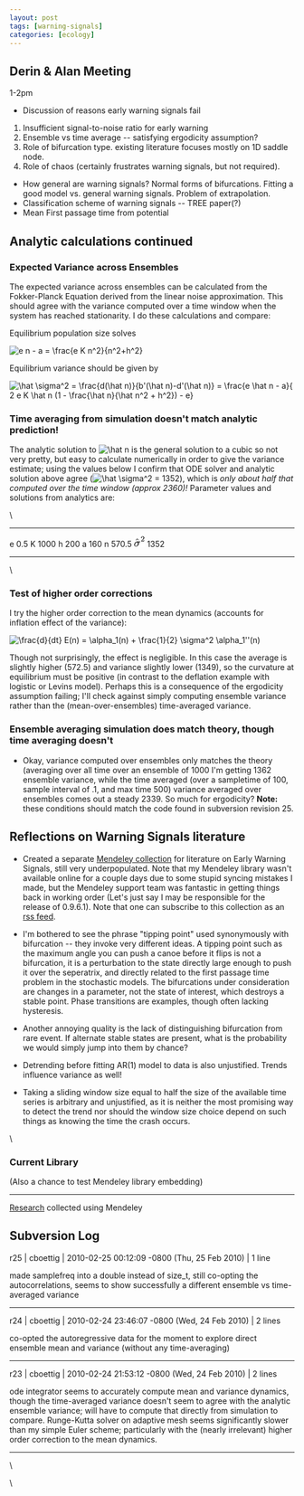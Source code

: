 ```yaml
---
layout: post
tags: [warning-signals]
categories: [ecology]
---
```






 





Derin & Alan Meeting
--------------------

1-2pm

-   Discussion of reasons early warning signals fail

1.  Insufficient signal-to-noise ratio for early warning
2.  Ensemble vs time average -- satisfying ergodicity assumption?
3.  Role of bifurcation type. existing literature focuses mostly on 1D
    saddle node.
4.  Role of chaos (certainly frustrates warning signals, but not
    required).

-   How general are warning signals? Normal forms of bifurcations.
    Fitting a good model vs. general warning signals. Problem of
    extrapolation.
-   Classification scheme of warning signals -- TREE paper(?)
-   Mean First passage time from potential

Analytic calculations continued
-------------------------------

### Expected Variance across Ensembles

The expected variance across ensembles can be calculated from the
Fokker-Planck Equation derived from the linear noise approximation. This
should agree with the variance computed over a time window when the
system has reached stationarity. I do these calculations and compare:

Equilibrium population size solves

![ e n - a = \\frac{e K n\^2}{n\^2+h\^2}
](http://openwetware.org/images/math/5/0/4/50409eac37385b0e75a7d5b94a249b68.png)

Equilibrium variance should be given by

![ \\hat \\sigma\^2 = \\frac{d(\\hat n)}{b'(\\hat n)-d'(\\hat n)} =
\\frac{e \\hat n - a}{ 2 e K \\hat n (1 - \\frac{\\hat n}{\\hat n\^2 +
h\^2}) - e}
](http://openwetware.org/images/math/9/8/4/984bee1f37fc55d1531298dd923cf2cf.png)

### Time averaging from simulation doesn't match analytic prediction!

The analytic solution to ![\\hat n
](http://openwetware.org/images/math/d/c/7/dc7d7f7fe7100ee2871e1a20997b927c.png)
is the general solution to a cubic so not very pretty, but easy to
calculate numerically in order to give the variance estimate; using the
values below I confirm that ODE solver and analytic solution above agree
(![ \\hat \\sigma\^2 =
1352](http://openwetware.org/images/math/e/1/6/e16bd56231e8b3d18142046d889f115f.png)),
which is *only about half that computed over the time window (approx
2360)!* Parameter values and solutions from analytics are:

\

  ----------------------------------------------------------------------------------------------------- -------
  e                                                                                                     0.5
  K                                                                                                     1000
  h                                                                                                     200
  a                                                                                                     160
  n                                                                                                     570.5
  ![](data:image/png;base64,iVBORw0KGgoAAAANSUhEUgAAABMAAAATCAMAAABFjsb+AAAAM1BMVEX///9sbGySkpJ+fn5KSkq7u7taWlro6OggICAsLCwLCwsAAAAUFBQ6OjoEBASmpqbR0dECTB8oAAAAjUlEQVQYGV1QWwLDIAiLr9iWVr3/aYfYTV0+UEICKLCikTGvBJAfwN07V0VzqTuZgCZtcM7/ajGOawhRFYagLTt8ADjIRDTz2nQLSXv4t9/QoxVRjCTR8Fb6kY+Tl5BucvnWEVnmNlqiTRdOFVBsC1mcsDdq/C7d5dX+IR6rFUWzdO2/Vp/Kc6e6/Y/5AFp1AzTXrpZRAAAAAElFTkSuQmCC)   1352
  ----------------------------------------------------------------------------------------------------- -------

\

### Test of higher order corrections

I try the higher order correction to the mean dynamics (accounts for
inflation effect of the variance):

![ \\frac{d}{dt} E(n) = \\alpha\_1(n) + \\frac{1}{2} \\sigma\^2
\\alpha\_1''(n)
](http://openwetware.org/images/math/e/6/0/e609fec1c507aecf6352efdd7a4d4d25.png)

Though not surprisingly, the effect is negligible. In this case the
average is slightly higher (572.5) and variance slightly lower (1349),
so the curvature at equilibrium must be positive (in contrast to the
deflation example with logistic or Levins model). Perhaps this is a
consequence of the ergodicity assumption failing; I'll check against
simply computing ensemble variance rather than the (mean-over-ensembles)
time-averaged variance.

### Ensemble averaging simulation does match theory, though time averaging doesn't

-   Okay, variance computed over ensembles only matches the theory
    (averaging over all time over an ensemble of 1000 I'm getting 1362
    ensemble variance, while the time averaged (over a sampletime of
    100, sample interval of .1, and max time 500) variance averaged over
    ensembles comes out a steady 2339. So much for ergodicity? **Note:**
    these conditions should match the code found in subversion revision
    25.

Reflections on Warning Signals literature
-----------------------------------------

-   Created a separate [Mendeley
    collection](http://www.mendeley.com/collections/1374711/EarlyWarningSigns/ "http://www.mendeley.com/collections/1374711/EarlyWarningSigns/")
    for literature on Early Warning Signals, still very underpopulated.
    Note that my Mendeley library wasn't available online for a couple
    days due to some stupid syncing mistakes I made, but the Mendeley
    support team was fantastic in getting things back in working order
    (Let's just say I may be responsible for the release of 0.9.6.1).
    Note that one can subscribe to this collection as an [rss
    feed](http://www.mendeley.com/collections/rss/1374711/ "http://www.mendeley.com/collections/rss/1374711/").

-   I'm bothered to see the phrase "tipping point" used synonymously
    with bifurcation -- they invoke very different ideas. A tipping
    point such as the maximum angle you can push a canoe before it flips
    is not a bifurcation, it is a perturbation to the state directly
    large enough to push it over the seperatrix, and directly related to
    the first passage time problem in the stochastic models. The
    bifurcations under consideration are changes in a parameter, not the
    state of interest, which destroys a stable point. Phase transitions
    are examples, though often lacking hysteresis.

-   Another annoying quality is the lack of distinguishing bifurcation
    from rare event. If alternate stable states are present, what is the
    probability we would simply jump into them by chance?

-   Detrending before fitting AR(1) model to data is also unjustified.
    Trends influence variance as well!

-   Taking a sliding window size equal to half the size of the available
    time series is arbitrary and unjustified, as it is neither the most
    promising way to detect the trend nor should the window size choice
    depend on such things as knowing the time the crash occurs.

\

### Current Library

(Also a chance to test Mendeley library embedding)

* * * * *

[Research](http://www.mendeley.com) collected using Mendeley

Subversion Log
--------------

r25 | cboettig | 2010-02-25 00:12:09 -0800 (Thu, 25 Feb 2010) | 1 line

made samplefreq into a double instead of size\_t, still co-opting the
autocorrelations, seems to show successfully a different ensemble vs
time-averaged variance

* * * * *

r24 | cboettig | 2010-02-24 23:46:07 -0800 (Wed, 24 Feb 2010) | 2 lines

co-opted the autoregressive data for the moment to explore direct
ensemble mean and variance (without any time-averaging)

* * * * *

r23 | cboettig | 2010-02-24 21:53:12 -0800 (Wed, 24 Feb 2010) | 2 lines

ode integrator seems to accurately compute mean and variance dynamics,
though the time-averaged variance doesn't seem to agree with the
analytic ensemble variance; will have to compute that directly from
simulation to compare. Runge-Kutta solver on adaptive mesh seems
significantly slower than my simple Euler scheme; particularly with the
(nearly irrelevant) higher order correction to the mean dynamics.

* * * * *

\

\

